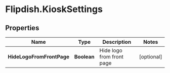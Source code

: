 # Flipdish.KioskSettings

## Properties
Name | Type | Description | Notes
------------ | ------------- | ------------- | -------------
**HideLogoFromFrontPage** | **Boolean** | Hide logo from front page | [optional] 


